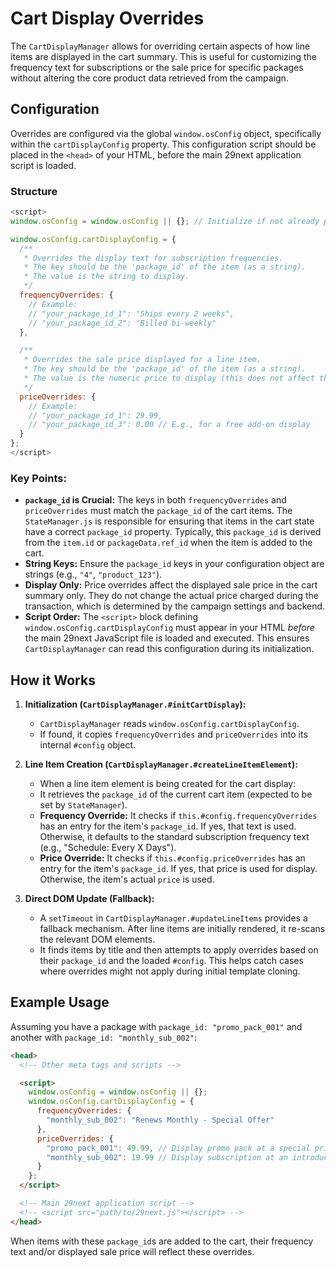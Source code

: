 # Cart Display Overrides

The `CartDisplayManager` allows for overriding certain aspects of how line items are displayed in the cart summary. This is useful for customizing the frequency text for subscriptions or the sale price for specific packages without altering the core product data retrieved from the campaign.

## Configuration

Overrides are configured via the global `window.osConfig` object, specifically within the `cartDisplayConfig` property. This configuration script should be placed in the `<head>` of your HTML, before the main 29next application script is loaded.

### Structure

```javascript
<script>
window.osConfig = window.osConfig || {}; // Initialize if not already present

window.osConfig.cartDisplayConfig = {
  /**
   * Overrides the display text for subscription frequencies.
   * The key should be the 'package_id' of the item (as a string).
   * The value is the string to display.
   */
  frequencyOverrides: {
    // Example:
    // "your_package_id_1": "Ships every 2 weeks",
    // "your_package_id_2": "Billed bi-weekly"
  },

  /**
   * Overrides the sale price displayed for a line item.
   * The key should be the 'package_id' of the item (as a string).
   * The value is the numeric price to display (this does not affect the actual transaction price).
   */
  priceOverrides: {
    // Example:
    // "your_package_id_1": 29.99,
    // "your_package_id_3": 0.00 // E.g., for a free add-on display
  }
};
</script>
```

### Key Points:

*   **`package_id` is Crucial:** The keys in both `frequencyOverrides` and `priceOverrides` must match the `package_id` of the cart items. The `StateManager.js` is responsible for ensuring that items in the cart state have a correct `package_id` property. Typically, this `package_id` is derived from the `item.id` or `packageData.ref_id` when the item is added to the cart.
*   **String Keys:** Ensure the `package_id` keys in your configuration object are strings (e.g., `"4"`, `"product_123"`).
*   **Display Only:** Price overrides affect the displayed sale price in the cart summary only. They do not change the actual price charged during the transaction, which is determined by the campaign settings and backend.
*   **Script Order:** The `<script>` block defining `window.osConfig.cartDisplayConfig` must appear in your HTML *before* the main 29next JavaScript file is loaded and executed. This ensures `CartDisplayManager` can read this configuration during its initialization.

## How it Works

1.  **Initialization (`CartDisplayManager.#initCartDisplay`):**
    *   `CartDisplayManager` reads `window.osConfig.cartDisplayConfig`.
    *   If found, it copies `frequencyOverrides` and `priceOverrides` into its internal `#config` object.

2.  **Line Item Creation (`CartDisplayManager.#createLineItemElement`):**
    *   When a line item element is being created for the cart display:
    *   It retrieves the `package_id` of the current cart item (expected to be set by `StateManager`).
    *   **Frequency Override:** It checks if `this.#config.frequencyOverrides` has an entry for the item's `package_id`. If yes, that text is used. Otherwise, it defaults to the standard subscription frequency text (e.g., "Schedule: Every X Days").
    *   **Price Override:** It checks if `this.#config.priceOverrides` has an entry for the item's `package_id`. If yes, that price is used for display. Otherwise, the item's actual `price` is used.

3.  **Direct DOM Update (Fallback):**
    *   A `setTimeout` in `CartDisplayManager.#updateLineItems` provides a fallback mechanism. After line items are initially rendered, it re-scans the relevant DOM elements.
    *   It finds items by title and then attempts to apply overrides based on their `package_id` and the loaded `#config`. This helps catch cases where overrides might not apply during initial template cloning.

## Example Usage

Assuming you have a package with `package_id: "promo_pack_001"` and another with `package_id: "monthly_sub_002"`:

```html
<head>
  <!-- Other meta tags and scripts -->

  <script>
    window.osConfig = window.osConfig || {};
    window.osConfig.cartDisplayConfig = {
      frequencyOverrides: {
        "monthly_sub_002": "Renews Monthly - Special Offer"
      },
      priceOverrides: {
        "promo_pack_001": 49.99, // Display promo pack at a special price
        "monthly_sub_002": 19.99 // Display subscription at an introductory price
      }
    };
  </script>

  <!-- Main 29next application script -->
  <!-- <script src="path/to/29next.js"></script> -->
</head>
```

When items with these `package_id`s are added to the cart, their frequency text and/or displayed sale price will reflect these overrides. 